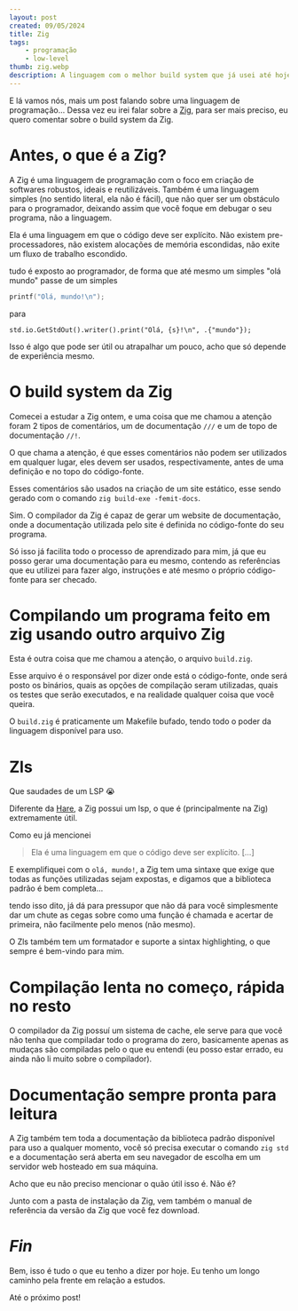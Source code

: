 ```yaml
---
layout: post
created: 09/05/2024
title: Zig
tags:
    - programação
    - low-level
thumb: zig.webp
description: A linguagem com o melhor build system que já usei até hoje
---
```



E lá vamos nós, mais um post falando sobre uma linguagem de programação...
Dessa vez eu irei falar sobre a [Zig](https://ziglang.org), para ser mais
preciso, eu quero comentar sobre o build system da Zig.


# Antes, o que é a Zig?


A Zig é uma linguagem de programação com o foco em criação de softwares
robustos, ideais e reutilizáveis. Também é uma linguagem simples (no
sentido literal, ela não é fácil), que não quer ser um obstáculo para o
programador, deixando assim que você foque em debugar o seu programa, não a
linguagem.


Ela é uma linguagem em que o código deve ser explícito. Não existem
pre-processadores, não existem alocações de memória escondidas, não exite um
fluxo de trabalho escondido.


tudo é exposto ao programador, de forma que até mesmo um simples "olá mundo"
passe de um simples

```c
printf("Olá, mundo!\n");
```

para

```zig
std.io.GetStdOut().writer().print("Olá, {s}!\n", .{"mundo"});
```


Isso é algo que pode ser útil ou atrapalhar um pouco, acho que só depende de
experiência mesmo.


# O build system da Zig


Comecei a estudar a Zig ontem, e uma coisa que me chamou a atenção foram 2
tipos de comentários, um de documentação `///` e um de topo
de documentação `//!`.


O que chama a atenção, é que esses comentários não podem ser utilizados em
qualquer lugar, eles devem ser usados, respectivamente, antes de uma definição
e no topo do código-fonte.


Esses comentários são usados na criação de um site estático, esse sendo gerado
com o comando `zig build-exe -femit-docs`.


Sim. O compilador da Zig é capaz de gerar um website de documentação, onde a
documentação utilizada pelo site é definida no código-fonte do seu programa.


Só isso já facilita todo o processo de aprendizado para mim, já que eu posso
gerar uma documentação para eu mesmo, contendo as referências que eu utilizei
para fazer algo, instruções e até mesmo o próprio código-fonte para ser
checado.


# Compilando um programa feito em zig usando outro arquivo Zig


Esta é outra coisa que me chamou a atenção, o arquivo `build.zig`.


Esse arquivo é o responsável por dizer onde está o código-fonte, onde será
posto os binários, quais as opções de compilação seram utilizadas, quais os
testes que serão executados, e na realidade qualquer coisa que você queira.


O `build.zig` é praticamente um Makefile bufado, tendo todo o poder da
linguagem disponível para uso.


# Zls


Que saudades de um LSP 😭


Diferente da [Hare](https://harelang.org), a Zig possui um lsp, o que é
(principalmente na Zig) extremamente útil.

Como eu já mencionei

<blockquote class="blockquote">
Ela é uma linguagem em que o código deve ser explícito. [...]
</blockquote>


E exemplifiquei com o `olá, mundo!`, a Zig tem uma sintaxe que exige que
todas as funções utilizadas sejam expostas, e digamos que a biblioteca padrão é
bem completa...


tendo isso dito, já dá para pressupor que não dá para você simplesmente dar um
chute as cegas sobre como uma função é chamada e acertar de primeira, não
facilmente pelo menos (não mesmo).


O Zls também tem um formatador e suporte a sintax highlighting, o que sempre é
bem-vindo para mim.


# Compilação lenta no começo, rápida no resto


O compilador da Zig possuí um sistema de cache, ele serve para que você não
tenha que compiladar todo o programa do zero, basicamente apenas as mudaças são
compiladas pelo o que eu entendi (eu posso estar errado, eu ainda não li muito
sobre o compilador).


# Documentação sempre pronta para leitura


A Zig também tem toda a documentação da biblioteca padrão disponível para uso a
qualquer momento, você só precisa executar o comando `zig std` e a
documentação será aberta em seu navegador de escolha em um servidor web
hosteado em sua máquina.


Acho que eu não preciso mencionar o quão útil isso é. Não é?


Junto com a pasta de instalação da Zig, vem também o manual de referência da
versão da Zig que você fez download.


# _Fin_

Bem, isso é tudo o que eu tenho a dizer por hoje. Eu tenho um longo caminho
pela frente em relação a estudos.


Até o próximo post!
